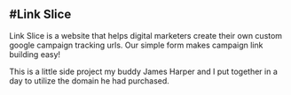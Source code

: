 #Link Slice
---

Link Slice is a website that helps digital marketers create their own custom google campaign tracking urls.  Our simple form makes campaign link building easy!

This is a little side project my buddy James Harper and I put together in a day to utilize the domain he had purchased.